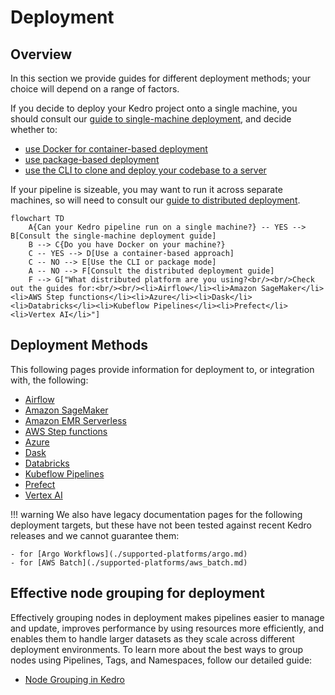 # Deployment

## Overview

In this section we provide guides for different deployment methods; your choice  will depend on a range of factors.

If you decide to deploy your Kedro project onto a single machine, you should consult our [guide to single-machine deployment](single_machine.md), and decide whether to:

- [use Docker for container-based deployment](./single_machine.md#container-based)
- [use package-based deployment](./single_machine.md#package-based)
- [use the CLI to clone and deploy your codebase to a server](./single_machine.md#cli-based)

If your pipeline is sizeable, you may want to run it across separate machines, so will need to consult our [guide to distributed deployment](distributed.md).

```mermaid
flowchart TD
    A{Can your Kedro pipeline run on a single machine?} -- YES --> B[Consult the single-machine deployment guide]
    B --> C{Do you have Docker on your machine?}
    C -- YES --> D[Use a container-based approach]
    C -- NO --> E[Use the CLI or package mode]
    A -- NO --> F[Consult the distributed deployment guide]
    F --> G["What distributed platform are you using?<br/><br/>Check out the guides for:<br/><br/><li>Airflow</li><li>Amazon SageMaker</li><li>AWS Step functions</li><li>Azure</li><li>Dask</li><li>Databricks</li><li>Kubeflow Pipelines</li><li>Prefect</li><li>Vertex AI</li>"]
```

## Deployment Methods

This following pages provide information for deployment to, or integration with, the following:

- [Airflow](./supported-platforms/airflow.md)
- [Amazon SageMaker](./supported-platforms/amazon_sagemaker.md)
- [Amazon EMR Serverless](./supported-platforms/amazon_emr_serverless.md)
- [AWS Step functions](./supported-platforms/aws_step_functions.md)
- [Azure](./supported-platforms/azure.md)
- [Dask](./supported-platforms/dask.md)
- [Databricks](./supported-platforms/databricks/index.md)
- [Kubeflow Pipelines](./supported-platforms/kubeflow.md)
- [Prefect](./supported-platforms/prefect.md)
- [Vertex AI](./supported-platforms/vertexai.md)

!!! warning
    We also have legacy documentation pages for the following deployment targets, but these have not been tested against recent Kedro releases and we cannot guarantee them:
    
    - for [Argo Workflows](./supported-platforms/argo.md)
    - for [AWS Batch](./supported-platforms/aws_batch.md)

## Effective node grouping for deployment

Effectively grouping nodes in deployment makes pipelines easier to manage and update, improves performance by using resources more efficiently, and enables them to handle larger datasets as they scale across different deployment environments. To learn more about the best ways to group nodes using Pipelines, Tags, and Namespaces, follow our detailed guide:

- [Node Grouping in Kedro](nodes_grouping.md)

